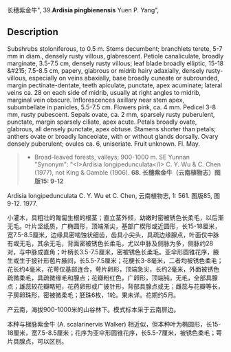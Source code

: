 长穗紫金牛",
39.**Ardisia pingbienensis** Yuen P. Yang",

## Description
Subshrubs stoloniferous, to 0.5 m. Stems decumbent; branchlets terete, 5-7 mm in diam., densely rusty villous, glabrescent. Petiole canaliculate, broadly marginate, 3.5-7.5 cm, densely rusty villous; leaf blade broadly elliptic, 15-18 &amp;#215; 7.5-8.5 cm, papery, glabrous or midrib hairy adaxially, densely rusty-villous, especially on veins abaxially, base broadly cuneate or subrounded, margin pectinate-dentate, teeth apiculate, punctate, apex acuminate; lateral veins ca. 28 on each side of midrib, usually at right angles to midrib, marginal vein obscure. Inflorescences axillary near stem apex, subumbellate in panicles, 5.5-7.5 cm. Flowers pink, ca. 4 mm. Pedicel 3-8 mm, rusty pubescent. Sepals ovate, ca. 2 mm, sparsely rusty puberulent, punctate, margin sparsely ciliate, apex acute. Petals broadly ovate, glabrous, all densely punctate, apex obtuse. Stamens shorter than petals; anthers ovate or broadly lanceolate, with or without glands dorsally. Ovary densely puberulent; ovules ca. 6, uniseriate. Fruit unknown. Fl. May.

> * Broad-leaved forests, valleys; 900-1000 m. SE Yunnan
  "Synonym": "&lt;I&gt;Ardisia longipedunculata&lt;/I&gt; C. Y. Wu &amp; C. Chen (1977), not King &amp; Gamble (1906).
**68. 长穗紫金牛（云南植物志）图版15: 9-12**

Ardisia longipedunculata C. Y. Wu et C. Chen, 云南植物志, 1: 561. 图版85, 图9-12. 1977.

小灌木，具粗壮的匍匐生根的根茎；直立茎外倾，幼嫩时密被锈色长柔毛，以后渐无毛。叶片坚纸质，广椭圆形，顶端渐尖，基部广楔形或近圆形，长15-18厘米，宽7.5-8.5厘米，边缘具密啮蚀状细齿，齿具小尖头，具疏边缘腺点，叶面仅中脉有或无毛，其余无毛，背面密被锈色长柔毛，尤以中脉及侧脉为多，侧脉约28对，与中脉成直角；叶柄长3.5-7.5厘米，密被锈色长柔毛。亚伞形圆锥花序，腋生或生于披针形苞片腋间，长5.5-7.5厘米；花梗长3-8毫米，二者均被锈色柔毛；花长约4毫米，花萼仅基部连合，萼片卵形，顶端急尖，长约2毫米，外面被锈色疏微柔毛，具疏微缘毛和腺点；花瓣粉红色，广卵形，顶端钝，无毛，全部具腺点；雄蕊较花瓣略短，花药卵形或广披针形，背部具腺点或无；雌蕊与花瓣等长，子房卵珠形，密被微柔毛；胚珠6枚，1轮。果未详。花期约5月。

产云南，海拔900-1000米的山谷林下。模式标本采于云南屏边。

本种与梯脉紫金牛 (A. scalarinervis Walker) 相近似，但本种叶为椭圆形，长15-18厘米，宽7.5-8.5厘米；花序为亚伞形圆锥花序，长5.5-7厘米，被锈色柔毛；萼片具腺点，可以区别。
